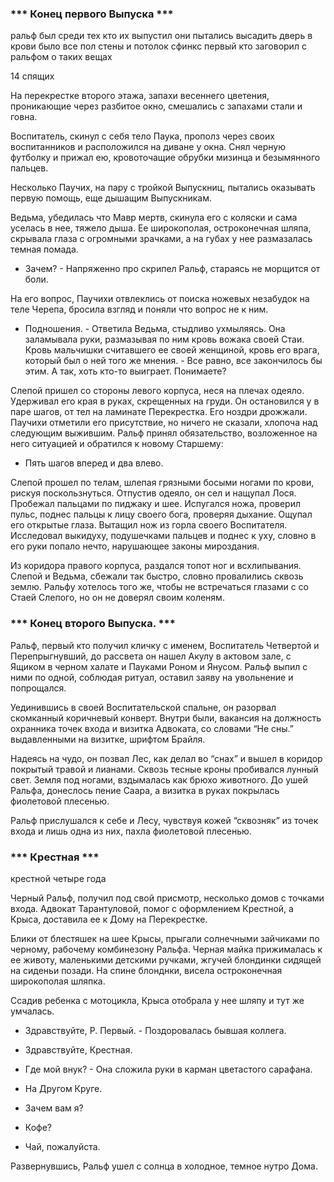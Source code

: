 ### *** Конец первого Выпуска ***

  ральф был среди тех кто их выпустил
  они пытались высадить дверь
  в крови было все пол стены и потолок
  сфинкс первый кто заговорил с ральфом о таких вещах

14 спящих

На перекрестке второго этажа, запахи весеннего цветения, проникающие через разбитое окно, смешались с запахами стали и говна.

  

Воспитатель, скинул с себя тело Паука, прополз через своих воспитанников и расположился на диване у окна. Снял черную футболку и прижал ею, кровоточащие обрубки мизинца и безымянного пальцев.

  

Несколько Паучих, на пару с тройкой Выпускниц, пытались оказывать первую помощь, еще дышащим Выпускникам. 

  

Ведьма, убедилась что Мавр мертв, скинула его с коляски и сама уселась в нее, тяжело дыша. Ее широкополая, остроконечная шляпа, скрывала глаза с огромными зрачками, а на губах у нее размазалась темная помада.

  

-   Зачем? - Напряженно про скрипел Ральф, стараясь не морщится от боли.
    

  

На его вопрос, Паучихи отвлеклись от поиска ножевых незабудок на теле Черепа, бросила взгляд и поняли что вопрос не к ним.

  

-   Подношения. - Ответила Ведьма, стыдливо ухмыляясь. Она заламывала руки, размазывая по ним кровь вожака своей Стаи. Кровь мальчишки считавшего ее своей женщиной, кровь его врага, который был о ней того же мнения. - Все равно, все закончилось бы этим. А так, хоть кто-то выиграет. Понимаете?
    

  
Слепой пришел со стороны левого корпуса, неся на плечах одеяло. Удерживал его края в руках, скрещенных на груди. Он остановился у в паре шагов, от тел на ламинате Перекрестка. Его ноздри дрожжали. Паучихи отметили его присутствие, но ничего не сказали, хлопоча над следующим выжившим. Ральф принял обязательство, возложенное на него ситуацией и обратился к новому Старшему: 

-   Пять шагов вперед и два влево.
    

  
Слепой прошел по телам, шлепая грязными босыми ногами по крови, рискуя поскользнуться. Отпустив одеяло, он сел и нащупал Лося. Пробежал пальцами по пиджаку и шее. Испугался ножа, проверил пульс, поднес пальцы к лицу своего бога, проверяя дыхание. Ощупал его открытые глаза. Вытащил нож из горла своего Воспитателя. Исследовал выкидуху, подушечками пальцев и поднес к уху, словно в его руки попало нечто, нарушающее законы мироздания.

  

Из коридора правого корпуса, раздался топот ног и всхлипывания. Слепой и Ведьма, сбежали так быстро, словно провалились сквозь землю. Ральфу хотелось того же, чтобы не встречаться глазами с со Стаей Слепого, но он не доверял своим коленям.

  
  

### *** Конец второго Выпуска. ***

  

Ральф, первый кто получил кличку с именем, Воспитатель Четвертой и Перепрыгнувший, до рассвета он нашел Акулу в актовом зале, с Ящиком в черном халате и Пауками Роном и Янусом. Ральф выпил с ними по одной, соблюдая ритуал, оставил заяву на увольнение и попрощался.

  

Уединившись в своей Воспитательской спальне, он разорвал скомканный коричневый конверт. Внутри были, вакансия на должность охранника точек входа и визитка Адвоката, со словами “Не сны.” выдавленными на визитке, шрифтом Брайля.

  

Надеясь на чудо, он позвал Лес, как делал во “снах” и вышел в коридор покрытый травой и лианами. Сквозь тесные кроны пробивался лунный свет. Земля под ногами, вздымалась как брюхо животного. До ушей Ральфа, донеслось пение Саара, а визитка в руках покрылась фиолетовой плесенью. 

  
Ральф прислушался к себе и Лесу, чувствуя кожей “сквозняк” из точек входа и лишь одна из них, пахла фиолетовой плесенью.

  
  

### *** Крестная ***

крестной четыре года

  

Черный Ральф, получил под свой присмотр, несколько домов с точками входа. Адвокат Тарантуловой, помог с оформлением Крестной, а Крыса, доставила ее к Дому на Перекрестке.

  

Блики от блестяшек на шее Крысы, прыгали солнечными зайчиками по черному, рабочему комбинезону Ральфа. Черная майка прижималась к ее животу, маленькими детскими ручками, жгучей блондинки сидящей на сиденьи позади. На спине блонднки, висела остроконечная широкополая шляпка.

  

Ссадив ребенка с мотоцикла, Крыса отобрала у нее шляпу и тут же умчалась.

  

-   Здравствуйте, Р. Первый. - Поздоровалась бывшая коллега.
    
-   Здравствуйте, Крестная.
    
-   Где мой внук? - Она сложила руки в карман цветастого сарафана.
    
-   На Другом Круге.
    
-   Зачем вам я?
    
-   Кофе?
    
-   Чай, пожалуйста. 
    

  

Развернувшись, Ральф ушел с солнца в холодное, темное нутро Дома.